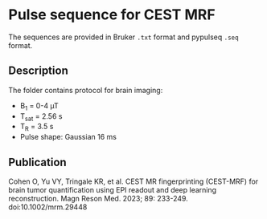 # Pulse sequence for CEST MRF
The sequences are provided in Bruker `.txt` format and pypulseq `.seq` format.

## Description
The folder contains protocol for brain imaging: 
- B<sub>1</sub> = 0-4 µT
- T<sub>sat</sub> = 2.56 s
- T<sub>R</sub> = 3.5 s 
- Pulse shape: Gaussian 16 ms

## Publication
Cohen O, Yu VY, Tringale KR, et al. CEST MR fingerprinting (CEST-MRF) for brain tumor quantification using EPI readout and deep learning reconstruction. Magn Reson Med. 2023; 89: 233-249. doi:10.1002/mrm.29448